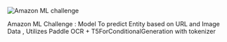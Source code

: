 ![Amazon ML challenge](https://github.com/user-attachments/assets/1a8ed2ce-9d3d-43e7-ba30-c5baa382236a)



Amazon ML Challenge : Model To predict Entity based on URL and Image Data , Utilizes Paddle OCR + T5ForConditionalGeneration with tokenizer
